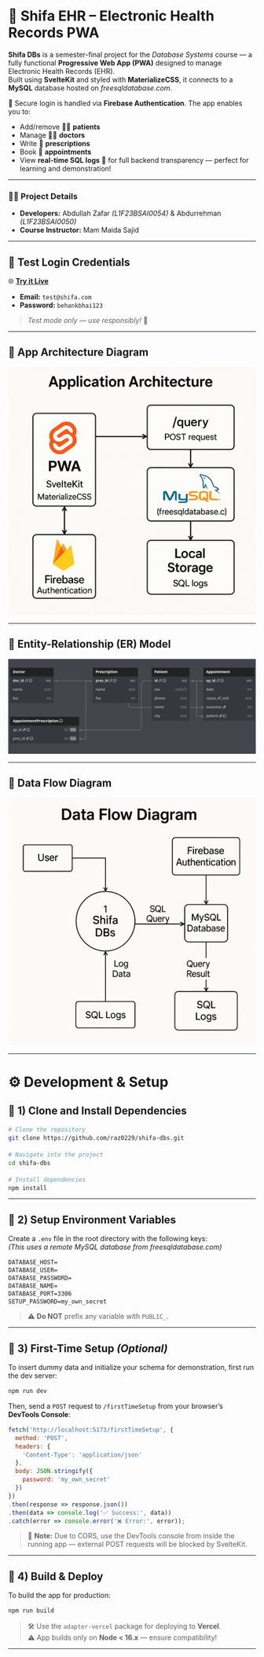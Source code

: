 
# 🏥 Shifa EHR – Electronic Health Records PWA

**Shifa DBs** is a semester-final project for the *Database Systems* course — a fully functional **Progressive Web App (PWA)** designed to manage Electronic Health Records (EHR).  
Built using **SvelteKit** and styled with **MaterializeCSS**, it connects to a **MySQL** database hosted on _freesqldatabase.com_.

🔐 Secure login is handled via **Firebase Authentication**. The app enables you to:
- Add/remove 🧍‍♂️ **patients**
- Manage 👨‍⚕️ **doctors**
- Write 💊 **prescriptions**
- Book 📅 **appointments**
- View **real-time SQL logs** 🐘 for full backend transparency — perfect for learning and demonstration!

---

### 👨‍💻 Project Details

- **Developers:** Abdullah Zafar *(L1F23BSAI0054)* & Abdurrehman *(L1F23BSAI0050)*  
- **Course Instructor:** Mam Maida Sajid

---

## 🔑 Test Login Credentials

🌐 [**Try it Live**](https://shifa-dbs.vercel.app)

- **Email:** `test@shifa.com`  
- **Password:** `behankbhai123`  

> *Test mode only — use responsibly!* 🧪

---

## 🧭 App Architecture Diagram  
![Shifa EHR app architecture diagram](assets/architecture-diagram.png)

---

## 🔄 Entity-Relationship (ER) Model  
![Shifa EHR ER Diagram](assets/schema.png)

---

## 🔄 Data Flow Diagram  
![Shifa EHR Data Flow Diagram](assets/data-flow-diagram.png)

---

# ⚙️ Development & Setup

## 📁 1) Clone and Install Dependencies

```bash
# Clone the repository
git clone https://github.com/raz0229/shifa-dbs.git

# Navigate into the project
cd shifa-dbs

# Install dependencies
npm install
```

---

## 🧪 2) Setup Environment Variables

Create a `.env` file in the root directory with the following keys:  
*(This uses a remote MySQL database from freesqldatabase.com)*

```env
DATABASE_HOST=
DATABASE_USER=
DATABASE_PASSWORD=
DATABASE_NAME=
DATABASE_PORT=3306
SETUP_PASSWORD=my_own_secret
```

> ⚠️ **Do NOT** prefix any variable with `PUBLIC_`.

---

## 🧰 3) First-Time Setup *(Optional)*

To insert dummy data and initialize your schema for demonstration, first run the dev server:

```bash
npm run dev
```

Then, send a `POST` request to `/firstTimeSetup` from your browser’s **DevTools Console**:

```js
fetch('http://localhost:5173/firstTimeSetup', {
  method: 'POST',
  headers: {
    'Content-Type': 'application/json'
  },
  body: JSON.stringify({
    password: 'my_own_secret'
  })
})
.then(response => response.json())
.then(data => console.log('✅ Success:', data))
.catch(error => console.error('❌ Error:', error));
```

> 🔐 **Note:** Due to CORS, use the DevTools console from inside the running app — external POST requests will be blocked by SvelteKit.

---

## 🚀 4) Build & Deploy

To build the app for production:

```bash
npm run build
```

> 🛠️ Use the `adapter-vercel` package for deploying to **Vercel**.  
> ⚠️ App builds only on **Node < 16.x** — ensure compatibility!

---
